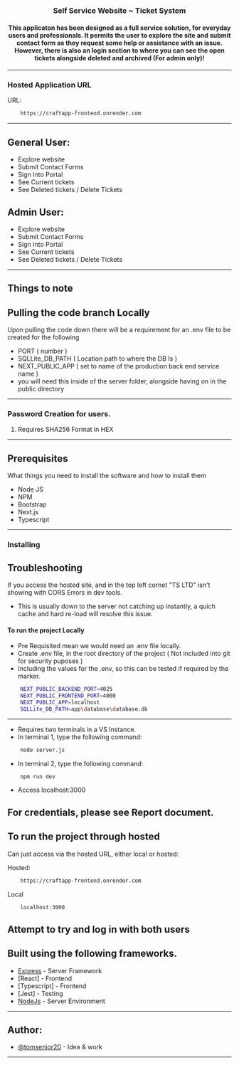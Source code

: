 <h3 align="center">Self Service Website ~ Ticket System</h3>
<div align="center">
    <h4>This applicaton has been designed as a full service solution, for everyday users and professionals. It permits the user to explore the site and submit contact form as they request some help or assistance with an issue. However, there is also an login section to where you can see the open tickets alongside deleted and archived (For admin only)! </h4>
</div>

--- 
### Hosted Application URL 
URL:
```bash
    https://craftapp-frontend.onrender.com
```
---     
## General User:
- Explore website
- Submit Contact Forms
- Sign Into Portal
- See Current tickets
- See Deleted tickets / Delete Tickets

## Admin User:
- Explore website
- Submit Contact Forms
- Sign Into Portal
- See Current tickets
- See Deleted tickets / Delete Tickets
---
## Things to note

## Pulling the code branch Locally
Upon pulling the code down there will be a requirement for an .env file to be created for the following
- PORT ( number )
- SQLLite_DB_PATH ( Location path to where the DB Is )
- NEXT_PUBLIC_APP (  set to name of the production back end service name )
- you will need this inside of the server folder, alongside having on in the public directory
--- 
### Password Creation for users.
1) Requires SHA256 Format in HEX
--- 
## Prerequisites
What things you need to install the software and how to install them
- Node JS
- NPM
- Bootstrap
- Next.js
- Typescript
--- 
### Installing

## Troubleshooting 
If you access the hosted site, and in the top left cornet "TS LTD" isn't showing with CORS Errors in dev tools. 
- This is usually down to the server not catching up instantly, a quich cache and hard re-load will resolve this issue.

#### To run the project Locally
- Pre Requisited mean we would need an .env file locally.
- Create .env file, in the root directory of the project ( Not included into git for security puposes )
- Including the values for the .env, so this can be tested if required by the marker.
```bash
    NEXT_PUBLIC_BACKEND_PORT=4025
    NEXT_PUBLIC_FRONTEND_PORT=4000
    NEXT_PUBLIC_APP=localhost
    SQLLite_DB_PATH=app\database\database.db
```
---
- Requires two terminals in a VS Instance.
- In terminal 1, type the following command: 
```bash
    node server.js
``` 
- In terminal 2, type the following command:
```bash
    npm run dev
```
- Access localhost:3000

## For credentials, please see Report document.

## To run the project through hosted
Can just access via the hosted URL, either local or hosted:

Hosted:
```bash
    https://craftapp-frontend.onrender.com
```
Local
```bash
    localhost:3000
```
Attempt to try and log in with both users
--- 

## Built using the following frameworks.
- [Express](https://expressjs.com/) - Server Framework
- [React] - Frontend
- [Typescript] - Frontend
- [Jest] - Testing
- [NodeJs](https://nodejs.org/en/) - Server Environment
---
## Author:
- [@tomsenior20](https://github.com/tomsenior20) - Idea & work
---